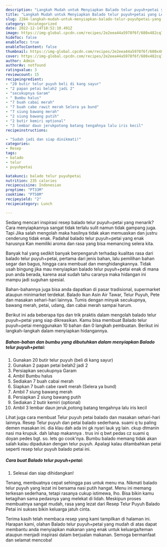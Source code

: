 ```yaml
---
description: "Langkah Mudah untuk Menyiapkan Balado telur puyuh+petai yang Lezat Sekali, Buat Buka Puasa Sempurna"
title: "Langkah Mudah untuk Menyiapkan Balado telur puyuh+petai yang Lezat Sekali, Buat Buka Puasa Sempurna"
slug: 2284-langkah-mudah-untuk-menyiapkan-balado-telur-puyuhpetai-yang-lezat-sekali-buat-buka-puasa-sempurna
category: Uncategorized
date: 2022-12-14T18:52:10.491Z
image: https://img-global.cpcdn.com/recipes/2e2eea44a5978f6f/680x482cq70/balado-telur-puyuhpetai-foto-resep-utama.jpg
hideToc: false
enableToc: true
enableTocContent: false
thumbnail: https://img-global.cpcdn.com/recipes/2e2eea44a5978f6f/680x482cq70/balado-telur-puyuhpetai-foto-resep-utama.jpg
cover: https://img-global.cpcdn.com/recipes/2e2eea44a5978f6f/680x482cq70/balado-telur-puyuhpetai-foto-resep-utama.jpg
author: Admin
authorAv: notfound
ratingvalue: 3
reviewcount: 15
recipeingredient:
- "20 butir telur puyuh beli di kang sayur"
- "2 papan petai belah2 jadi 2"
- "secukupnya Garam"
- " Bumbu halus"
- "7 buah cabai merah"
- "7 buah cabe rawit merah Selera ya bund"
- "7 siung bawang merah"
- "2 siung bawang putih"
- "2 butir kemiri optional"
- "3 lembar daun jerukpotong batang tengahnya lalu iris kecil"
recipeinstructions:

- "Sudah jadi dan siap dinikmati!"
categories:
- Resep
tags:
- balado
- telur
- puyuhpetai

katakunci: balado telur puyuhpetai 
nutrition: 235 calories
recipecuisine: Indonesian
preptime: "PT33M"
cooktime: "PT50M"
recipeyield: "2"
recipecategory: Lunch

---
```



Sedang mencari inspirasi resep balado telur puyuh+petai yang menarik? Cara menyiapkannya sangat tidak terlalu sulit namun tidak gampang juga. Tapi Jika salah mengolah maka hasilnya tidak akan memuaskan dan justru cenderung tidak enak. Padahal balado telur puyuh+petai yang enak harusnya Kan memiliki aroma dan rasa yang bisa memancing selera kita.


Banyak hal yang sedikit banyak berpengaruh terhadap kualitas rasa dari balado telur puyuh+petai, pertama dari jenis bahan, lalu pemilihan bahan segar dan bagus, hingga cara membuat dan menghidangkannya. Tidak usah bingung jika mau menyiapkan balado telur puyuh+petai enak di mana pun anda berada, karena asal sudah tahu caranya maka hidangan ini mampu jadi suguhan spesial.

Bahan-bahannya juga bisa anda dapatkan di pasar tradisional, supermarket ataupun minimarket terdekat. Balado Ikan Asin Air Tawar, Telur Puyuh, Pete dan masakan sehari-hari lainnya. Tumis dengan minyak secukupnya, bawang merah, petai, udang, dan cabai merah sampai harum.


Berikut ini ada beberapa tips dan trik praktis dalam mengolah balado telur puyuh+petai yang siap dikreasikan. Kamu bisa membuat Balado telur puyuh+petai menggunakan 10 bahan dan 0 langkah pembuatan. Berikut ini langkah-langkah dalam menyiapkan hidangannya.

<!--inarticleads1-->

##### Bahan-bahan dan bumbu yang dibutuhkan dalam menyiapkan Balado telur puyuh+petai:

1. Gunakan 20 butir telur puyuh (beli di kang sayur)
1. Gunakan 2 papan petai belah2 jadi 2
1. Persiapkan secukupnya Garam
1. Ambil  Bumbu halus
1. Sediakan 7 buah cabai merah
1. Siapkan 7 buah cabe rawit merah (Selera ya bund)
1. Ambil 7 siung bawang merah
1. Persiapkan 2 siung bawang putih
1. Sediakan 2 butir kemiri (optional)
1. Ambil 3 lembar daun jeruk,potong batang tengahnya lalu iris kecil


Lihat juga cara membuat Telur puyuh petai balado dan masakan sehari-hari lainnya. Resep Telur puyuh dan petai balado sederhana. suami q tu paling demen masakan ini. dia klau dah ada ini gk nyari lauk yg lain. ckup dtmanin nasi ma krupuk. dah lahap makannya . trus ini q bwt pedas cz suami q doyan pedes bgt. so. lets go cook&#39;nya. Bumbu balado memang tidak akan salah kalau dipadukan dengan telur puyuh. Apalagi kalau ditambahkan petai seperti resep telur puyuh balado petai ini. 

<!--inarticleads2-->

##### Cara buat Balado telur puyuh+petai:


1. Selesai dan siap dihidangkan!

Tenang, membuatnya cepat sehingga pas untuk menu ma. Nikmati balado telur puyuh yang lezat ini bersama nasi putih hangat. Menu ini memang terkesan sederhana, tetapi rasanya cukup istimewa, lho. Bisa bikin kamu ketagihan sama pedasnya yang melekat di lidah. Meskipun proses membuatnya sangat mudah, rasa yang lezat dari Resep Telur Puyuh Balado Petai ini sukses bikin keluarga jatuh cinta. 

Terima kasih telah membaca resep yang kami tampilkan di halaman ini. Harapan kami, olahan Balado telur puyuh+petai yang mudah di atas dapat membantu anda menyiapkan makanan yang enak untuk keluarga/teman ataupun menjadi inspirasi dalam berjualan makanan. Semoga bermanfaat dan selamat mencoba!
